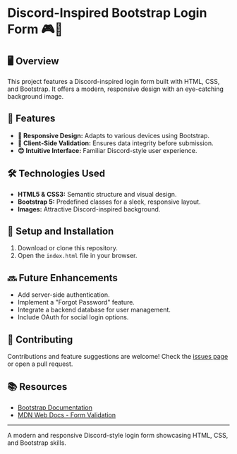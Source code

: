 # Discord-Inspired Bootstrap Login Form 🎮🔐

## 🖥️ Overview
This project features a Discord-inspired login form built with HTML, CSS, and Bootstrap. It offers a modern, responsive design with an eye-catching background image.

## 🌟 Features
- **📱 Responsive Design:** Adapts to various devices using Bootstrap.  
- **🚦 Client-Side Validation:** Ensures data integrity before submission.  
- **😊 Intuitive Interface:** Familiar Discord-style user experience.

## 🛠️ Technologies Used
- **HTML5 & CSS3:** Semantic structure and visual design.  
- **Bootstrap 5:** Predefined classes for a sleek, responsive layout.  
- **Images:** Attractive Discord-inspired background.

## 🚀 Setup and Installation
1. Download or clone this repository.  
2. Open the `index.html` file in your browser.  

## 🔜 Future Enhancements
- Add server-side authentication.  
- Implement a "Forgot Password" feature.  
- Integrate a backend database for user management.  
- Include OAuth for social login options.  

## 🤝 Contributing
Contributions and feature suggestions are welcome! Check the [issues page](https://github.com/yourusername/discord-inspired-bootstrap-login/issues) or open a pull request.

## 📚 Resources
- [Bootstrap Documentation](https://getbootstrap.com/docs/)  
- [MDN Web Docs - Form Validation](https://developer.mozilla.org/en-US/docs/Learn/Forms/Form_validation)  

---  
A modern and responsive Discord-style login form showcasing HTML, CSS, and Bootstrap skills.  
